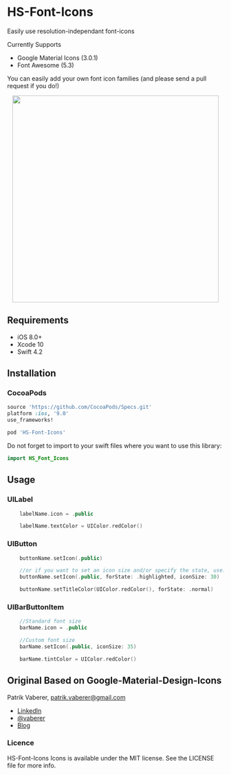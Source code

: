 # HS-Font-Icons

Easily use resolution-independant font-icons

Currently Supports
- Google Material Icons (3.0.1)
- Font Awesome (5.3)

You can easily add your own font icon families (and please send a pull request if you do!)

<p align="center">
  <img height="480" src="https://raw.githubusercontent.com/ConfusedVorlon/HS-Font-Icons/master/resources/image1.png"/>
</p>

## Requirements

- iOS 8.0+
- Xcode 10
- Swift 4.2

## Installation

### CocoaPods


```ruby
source 'https://github.com/CocoaPods/Specs.git'
platform :ios, '9.0'
use_frameworks!

pod 'HS-Font-Icons'
```

Do not forget to import to your swift files where you want to use this library:
```swift
import HS_Font_Icons
```


## Usage


### UILabel
```Swift
    labelName.icon = .public

    labelName.textColor = UIColor.redColor()
```

### UIButton
```Swift
    buttonName.setIcon(.public)

    //or if you want to set an icon size and/or specify the state, use:
    buttonName.setIcon(.public, forState: .highlighted, iconSize: 30)

    buttonName.setTitleColor(UIColor.redColor(), forState: .normal)
```

### UIBarButtonItem
```Swift
    //Standard font size
    barName.icon = .public

    //Custom font size
    barName.setIcon(.public, iconSize: 35)

    barName.tintColor = UIColor.redColor()
```


## Original Based on Google-Material-Design-Icons

Patrik Vaberer, patrik.vaberer@gmail.com

- [LinkedIn](https://sk.linkedin.com/in/vaberer)
- [@vaberer](https://twitter.com/vaberer)
- [Blog](http://vaberer.me)

### Licence

HS-Font-Icons Icons is available under the MIT license. See the LICENSE file for more info.


